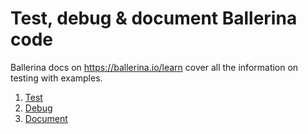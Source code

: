 # Test, debug & document Ballerina code

Ballerina docs on https://ballerina.io/learn cover all the information on testing with examples.

1. [Test](https://ballerina.io/learn/test-ballerina-code/test-a-simple-function/)
2. [Debug](https://ballerina.io/learn/debug-ballerina-programs/)
3. [Document](https://ballerina.io/learn/generate-code-documentation/)

